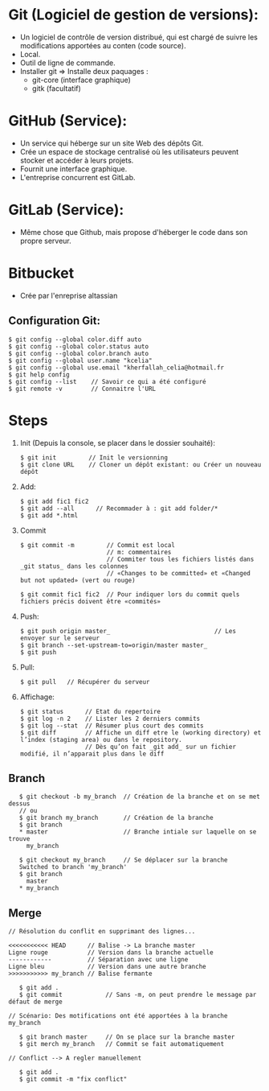 # Git (Logiciel de gestion de versions):

* Un logiciel de contrôle de version distribué, qui est chargé de suivre les modifications apportées au conten (code source).
* Local.
* Outil de ligne de commande.	
* Installer git ⇒ Installe deux paquages : 
    * git-core (interface graphique)
    * gitk (facultatif)

# GitHub (Service):

* Un service qui héberge sur un site Web des dépôts Git.
* Crée un espace de stockage centralisé où les utilisateurs peuvent stocker et accéder à leurs projets.
* Fournit une interface graphique.
* L'entreprise concurrent est GitLab.

# GitLab (Service):

* Même chose que Github, mais propose d'héberger le code dans son propre serveur.

# Bitbucket

*  Crée par l'enreprise altassian


## Configuration Git:

```
$ git config --global color.diff auto
$ git config --global color.status auto
$ git config --global color.branch auto
$ git config --global user.name "kcelia"
$ git config --global use.email "kherfallah_celia@hotmail.fr
$ git help config
$ git config --list    // Savoir ce qui a été configuré
$ git remote -v        // Connaitre l'URL
```

# Steps

1. Init (Depuis la console, se placer dans le dossier souhaité): 

    ```  
    $ git init         // Init le versionning
    $ git clone URL    // Cloner un dépôt existant: ou Créer un nouveau dépôt
    ```
    
1. Add:

    ```
    $ git add fic1 fic2 
    $ git add --all      // Recommader à : git add folder/*
    $ git add *.html        
    ```

1. Commit 

    ```
    $ git commit -m         // Commit est local
                            // m: commentaires 
                            // Commiter tous les fichiers listés dans _git status_ dans les colonnes 
                            // «Changes to be committed» et «Changed but not updated» (vert ou rouge)

    $ git commit fic1 fic2  // Pour indiquer lors du commit quels fichiers précis doivent être «commités»
    ```

1. Push:

    ```
    $ git push origin master_                             // Les envoyer sur le serveur
    $ git branch --set-upstream-to=origin/master master_
    $ git push
    ```

1. Pull:

    `$ git pull   // Récupérer du serveur`

1. Affichage:

    ```
    $ git status      // Etat du repertoire
    $ git log -n 2    // Lister les 2 derniers commits
    $ git log --stat  // Résumer plus court des commits
    $ git diff        // Affiche un diff etre le (working directory) et l’index (staging area) ou dans le repository. 
                      // Dès qu’on fait _git add_ sur un fichier modifié, il n’apparait plus dans le diff
    ```

## Branch 

```
   $ git checkout -b my_branch  // Création de la branche et on se met dessus
   // ou 
   $ git branch my_branch       // Création de la branche
   $ git branch 
   * master                     // Branche intiale sur laquelle on se trouve
     my_branch
   
   $ git checkout my_branch     // Se déplacer sur la branche
   Switched to branch 'my_branch'
   $ git branch 
     master     
   * my_branch
```

## Merge 

```
// Résolution du conflit en supprimant des lignes...

<<<<<<<<<<< HEAD      // Balise -> La branche master
Ligne rouge           // Version dans la branche actuelle
------------          // Séparation avec une ligne
Ligne bleu            // Version dans une autre branche 
>>>>>>>>>>> my_branch // Balise fermante 

   $ git add . 
   $ git commit            // Sans -m, on peut prendre le message par défaut de merge

// Scénario: Des motifications ont été apportées à la branche my_branch
  
   $ git branch master     // On se place sur la branche master
   $ git merch my_branch   // Commit se fait automatiquement 
   
// Conflict --> A regler manuellement 
   
   $ git add .
   $ git commit -m "fix conflict"
```
